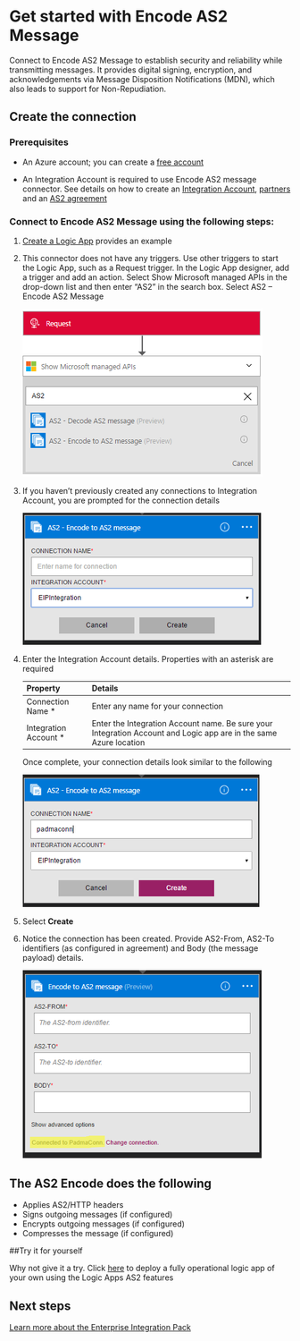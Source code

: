<properties 
	pageTitle="Learn about Enterprise Integration Pack Encode AS2 Message Connctor | Microsoft Azure App Service | Microsoft Azure" 
	description="Learn how to use partners with the Enterprise Integration Pack and Logic apps" 
	services="logic-apps" 
	documentationCenter=".net,nodejs,java"
	authors="padmavc" 
	manager="erikre" 
	editor=""/>

<tags 
	ms.service="logic-apps" 
	ms.workload="integration" 
	ms.tgt_pltfrm="na" 
	ms.devlang="na" 
	ms.topic="article" 
	ms.date="08/15/2016" 
	ms.author="padmavc"/>

# Get started with Encode AS2 Message

Connect to Encode AS2 Message to establish security and reliability while transmitting messages. It provides digital signing, encryption, and acknowledgements via Message Disposition Notifications (MDN), which also leads to support for Non-Repudiation.

## Create the connection

### Prerequisites

* An Azure account; you can create a [free account](https://azure.microsoft.com/free)

* An Integration Account is required to use Encode AS2 message connector. See details on how to create an [Integration Account](./app-service-logic-enterprise-integration-create-integration-account.md), [partners](./app-service-logic-enterprise-integration-partners.md) and an [AS2 agreement](./app-service-logic-enterprise-integration-as2.md)

### Connect to Encode AS2 Message using the following steps:

1. [Create a Logic App](./app-service-logic-create-a-logic-app.md) provides an example

2. This connector does not have any triggers. Use other triggers to start the Logic App, such as a Request trigger.  In the Logic App designer, add a trigger and add an action.  Select Show Microsoft managed APIs in the drop-down list and then enter “AS2” in the search box.  Select AS2 – Encode AS2 Message

	![search AS2](./media/app-service-logic-enterprise-integration-AS2connector/as2decodeimage1.png)

3. If you haven’t previously created any connections to Integration Account, you are prompted for the connection details
	
	![create connection to integration account](./media/app-service-logic-enterprise-integration-AS2connector/as2encodeimage1.png)  

4. Enter the Integration Account details.  Properties with an asterisk are required

	| Property   | Details |
	| --------   | ------- |
	| Connection Name *    | Enter any name for your connection |
	| Integration Account * | Enter the Integration Account name. Be sure your Integration Account and Logic app are in the same Azure location |

  	Once complete, your connection details look similar to the following

  	![integration connection established](./media/app-service-logic-enterprise-integration-AS2connector/as2encodeimage2.png)  

5. Select **Create**

6. Notice the connection has been created.  Provide AS2-From, AS2-To identifiers (as configured in agreement) and Body (the message payload) details. 

	![provide mandatory fields](./media/app-service-logic-enterprise-integration-AS2connector/as2encodeimage3.png)

## The AS2 Encode does the following

* Applies AS2/HTTP headers
* Signs outgoing messages (if configured)
* Encrypts outgoing messages (if configured)
* Compresses the message (if configured)

##Try it for yourself

Why not give it a try. Click [here](https://azure.microsoft.com/documentation/templates/201-logic-app-as2-send-receive/) to deploy a fully operational logic app of your own using the Logic Apps AS2 features

## Next steps

[Learn more about the Enterprise Integration Pack](./app-service-logic-enterprise-integration-overview.md "Learn about Enterprise Integration Pack") 

